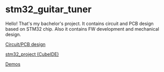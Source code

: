 # stm32_guitar_tuner
Hello! That's my bachelor's project. It contains circuit and PCB design based on STM32 chip. Also it contains FW development and mechanical design.

[Circuit/PCB design](https://github.com/nktsb/stm32_guitar_tuner/tree/main/PCB%2C%20Schematic%2C%20etc)

[stm32_project (CubeIDE)](./stm32_project)

[Demos](./Demo)
